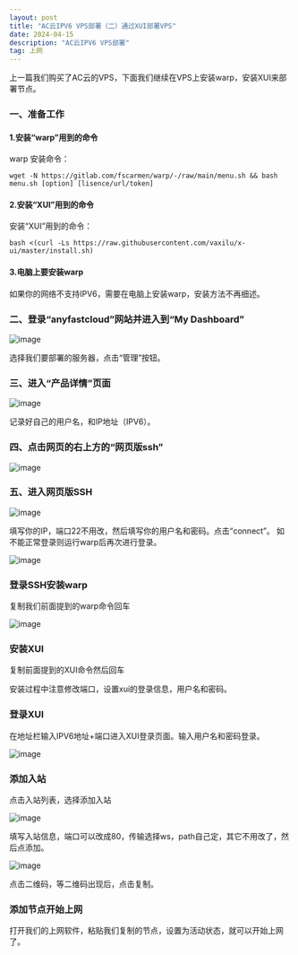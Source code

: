 ```yaml
---
layout: post
title: "AC云IPV6 VPS部署（二）通过XUI部署VPS"
date: 2024-04-15
description: "AC云IPV6 VPS部署"
tag: 上网
--- 
```

上一篇我们购买了AC云的VPS，下面我们继续在VPS上安装warp，安装XUI来部署节点。  
### 一、准备工作
#### 1.安装“warp”用到的命令
warp 安装命令：
```
wget -N https://gitlab.com/fscarmen/warp/-/raw/main/menu.sh && bash menu.sh [option] [lisence/url/token]

```
#### 2.安装“XUI”用到的命令  
安装“XUI”用到的命令：  

```
bash <(curl -Ls https://raw.githubusercontent.com/vaxilu/x-ui/master/install.sh)
```

#### 3.电脑上要安装warp  

如果你的网络不支持IPV6，需要在电脑上安装warp，安装方法不再细述。  


### 二、登录“anyfastcloud”网站并进入到“My Dashboard”  

![image](https://github.com/hengdactn/ctnhb.github.io/assets/70909689/bfad3518-69f0-4b16-bcd2-c4bebd0a9b68)  

选择我们要部署的服务器，点击“管理”按钮。  

### 三、进入“产品详情”页面  

![image](https://github.com/hengdactn/ctnhb.github.io/assets/70909689/174ae689-3e01-48a5-a6a9-af026dce0769)  

记录好自己的用户名，和IP地址（IPV6）。  


### 四、点击网页的右上方的“网页版ssh”  

![image](https://github.com/hengdactn/ctnhb.github.io/assets/70909689/a467d6e6-f3f3-4254-95a6-f349d4716e32)  

### 五、进入网页版SSH  

![image](https://github.com/hengdactn/ctnhb.github.io/assets/70909689/1cb5bbe1-d453-4ee8-a285-958798fd06f6)  

填写你的IP，端口22不用改，然后填写你的用户名和密码。点击“connect”。  如不能正常登录则运行warp后再次进行登录。

![image](https://github.com/hengdactn/ctnhb.github.io/assets/70909689/3d5a7155-5551-42c9-8d75-67a874c458ef)


### 登录SSH安装warp    

复制我们前面提到的warp命令回车

![image](https://github.com/hengdactn/ctnhb.github.io/assets/70909689/2bde17cc-b884-420d-b0eb-7faa5dbead0c)

### 安装XUI
复制前面提到的XUI命令然后回车  

安装过程中注意修改端口，设置xui的登录信息，用户名和密码。

### 登录XUI

在地址栏输入IPV6地址+端口进入XUI登录页面。输入用户名和密码登录。

![image](https://github.com/hengdactn/ctnhb.github.io/assets/70909689/48cbd779-5ce9-4a43-b692-3f5507ab4831)

### 添加入站    

点击入站列表，选择添加入站  

![image](https://github.com/hengdactn/ctnhb.github.io/assets/70909689/ae31e5b3-7e97-4910-b703-56ae3086133b)  

填写入站信息，端口可以改成80，传输选择ws，path自己定，其它不用改了，然后点添加。

![image](https://github.com/hengdactn/ctnhb.github.io/assets/70909689/1c70ff72-f24f-4772-b21b-75dc0b0066dd)  

点击二维码，等二维码出现后，点击复制。

### 添加节点开始上网

打开我们的上网软件，粘贴我们复制的节点，设置为活动状态，就可以开始上网了。






 









